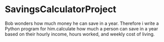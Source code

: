 # SavingsCalculatorProject
Bob wonders how much money he can save in a year. Therefore i write a Python program for him.calculate how much a person can save in a year based on their hourly income, hours worked, and weekly cost of living.

